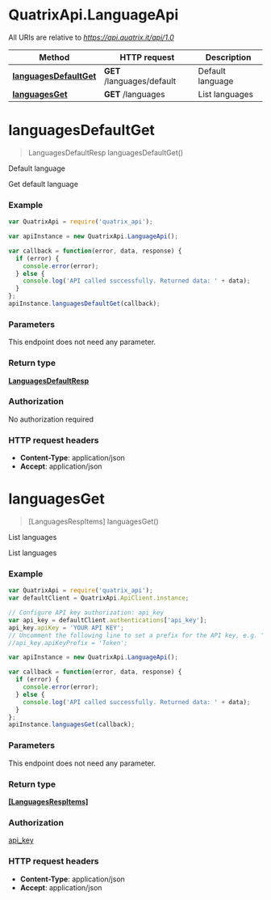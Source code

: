# QuatrixApi.LanguageApi

All URIs are relative to *https://api.quatrix.it/api/1.0*

Method | HTTP request | Description
------------- | ------------- | -------------
[**languagesDefaultGet**](LanguageApi.md#languagesDefaultGet) | **GET** /languages/default | Default language
[**languagesGet**](LanguageApi.md#languagesGet) | **GET** /languages | List languages


<a name="languagesDefaultGet"></a>
# **languagesDefaultGet**
> LanguagesDefaultResp languagesDefaultGet()

Default language

Get default language 

### Example
```javascript
var QuatrixApi = require('quatrix_api');

var apiInstance = new QuatrixApi.LanguageApi();

var callback = function(error, data, response) {
  if (error) {
    console.error(error);
  } else {
    console.log('API called successfully. Returned data: ' + data);
  }
};
apiInstance.languagesDefaultGet(callback);
```

### Parameters
This endpoint does not need any parameter.

### Return type

[**LanguagesDefaultResp**](LanguagesDefaultResp.md)

### Authorization

No authorization required

### HTTP request headers

 - **Content-Type**: application/json
 - **Accept**: application/json

<a name="languagesGet"></a>
# **languagesGet**
> [LanguagesRespItems] languagesGet()

List languages

List languages 

### Example
```javascript
var QuatrixApi = require('quatrix_api');
var defaultClient = QuatrixApi.ApiClient.instance;

// Configure API key authorization: api_key
var api_key = defaultClient.authentications['api_key'];
api_key.apiKey = 'YOUR API KEY';
// Uncomment the following line to set a prefix for the API key, e.g. "Token" (defaults to null)
//api_key.apiKeyPrefix = 'Token';

var apiInstance = new QuatrixApi.LanguageApi();

var callback = function(error, data, response) {
  if (error) {
    console.error(error);
  } else {
    console.log('API called successfully. Returned data: ' + data);
  }
};
apiInstance.languagesGet(callback);
```

### Parameters
This endpoint does not need any parameter.

### Return type

[**[LanguagesRespItems]**](LanguagesRespItems.md)

### Authorization

[api_key](../README.md#api_key)

### HTTP request headers

 - **Content-Type**: application/json
 - **Accept**: application/json

